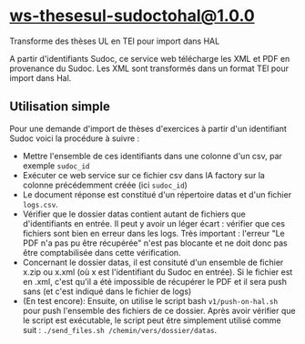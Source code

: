 # ws-thesesul-sudoctohal@1.0.0

Transforme des thèses UL en TEI pour import dans HAL

A partir d'identifiants Sudoc, ce service web télécharge les XML et PDF en provenance du Sudoc. Les XML sont transformés dans un format TEI pour import dans Hal.

## Utilisation simple

Pour une demande d'import de thèses d'exercices à partir d'un identifiant Sudoc voici la procédure à suivre :

- Mettre l'ensemble de ces identifiants dans une colonne d'un csv, par exemple `sudoc_id`
- Exécuter ce web service sur ce fichier csv dans IA factory sur la colonne précédemment créée (ici `sudoc_id`)
- Le document réponse est constitué d'un répertoire datas et d'un fichier `logs.csv`.
- Vérifier que le dossier datas contient autant de fichiers que d'identifiants en entrée. Il peut y avoir un léger écart : vérifier que ces fichiers sont bien en erreur dans les logs. Très important : l'erreur "Le PDF n'a pas pu être récupérée" n'est pas blocante et ne doit donc pas être comptabilisée dans cette vérification.
- Concernant le dossier datas, il est consituté d'un ensemble de fichier x.zip ou x.xml (où x est l'identifiant du Sudoc en entrée). Si le fichier est en .xml, c'est qu'il a été impossible de récupérer le PDF et il sera push sans (et c'est indiqué dans le fichier de logs)
- (En test encore): Ensuite, on utilise le script bash `v1/push-on-hal.sh` pour push l'ensemble des fichiers de ce dossier. Après avoir vérifier que le script est exécutable, le script peut être simplement utilisé comme suit : `./send_files.sh /chemin/vers/dossier/datas`.
